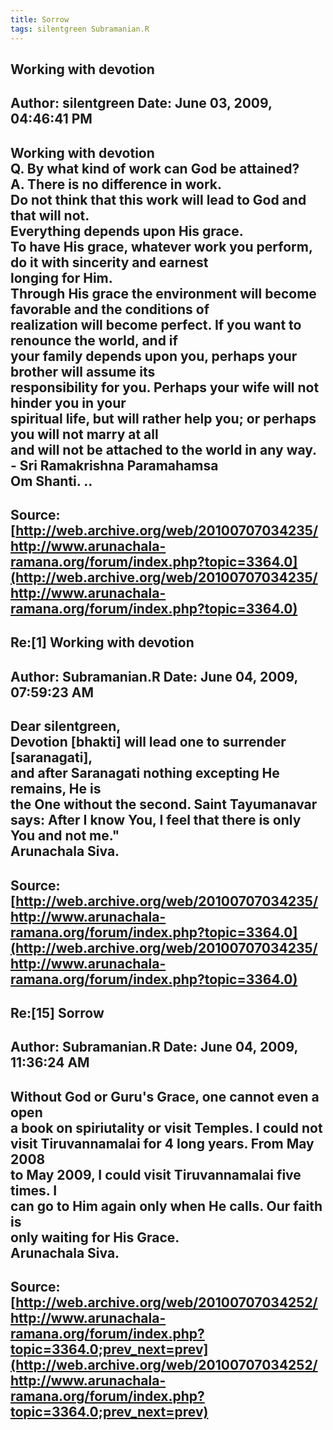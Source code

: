 ```yaml
--- 
title: Sorrow   
tags: silentgreen Subramanian.R  
---  
```

## Working with devotion  
Author: silentgreen         Date: June 03, 2009, 04:46:41 PM  
---  
**Working with devotion**   
Q. By what kind of work can God be attained?   
A. There is no difference in work.   
Do not think that this work will lead to God and that will not.   
Everything depends upon His grace.   
To have His grace, whatever work you perform, do it with sincerity and earnest  
longing for Him.   
Through His grace the environment will become favorable and the conditions of  
realization will become perfect. If you want to renounce the world, and if  
your family depends upon you, perhaps your brother will assume its  
responsibility for you. Perhaps your wife will not hinder you in your  
spiritual life, but will rather help you; or perhaps you will not marry at all  
and will not be attached to the world in any way.   
\- Sri Ramakrishna Paramahamsa   
Om Shanti. ..
 ---  
Source:[http://web.archive.org/web/20100707034235/http://www.arunachala-ramana.org/forum/index.php?topic=3364.0](http://web.archive.org/web/20100707034235/http://www.arunachala-ramana.org/forum/index.php?topic=3364.0)   
---  

## Re:[1] Working with devotion  
Author: Subramanian.R       Date: June 04, 2009, 07:59:23 AM  
---  
Dear silentgreen,   
Devotion [bhakti] will lead one to surrender [saranagati],   
and after Saranagati nothing excepting He remains, He is   
the One without the second. Saint Tayumanavar says: After I know You, I feel that there is only You and not me."   
Arunachala Siva.
 ---  
Source:[http://web.archive.org/web/20100707034235/http://www.arunachala-ramana.org/forum/index.php?topic=3364.0](http://web.archive.org/web/20100707034235/http://www.arunachala-ramana.org/forum/index.php?topic=3364.0)   
---  

## Re:[15] Sorrow  
Author: Subramanian.R       Date: June 04, 2009, 11:36:24 AM  
---  
Without God or Guru's Grace, one cannot even a open   
a book on spiriutality or visit Temples. I could not   
visit Tiruvannamalai for 4 long years. From May 2008   
to May 2009, I could visit Tiruvannamalai five times. I   
can go to Him again only when He calls. Our faith is   
only waiting for His Grace.   
Arunachala Siva.
 ---  
Source:[http://web.archive.org/web/20100707034252/http://www.arunachala-ramana.org/forum/index.php?topic=3364.0;prev_next=prev](http://web.archive.org/web/20100707034252/http://www.arunachala-ramana.org/forum/index.php?topic=3364.0;prev_next=prev)   
---  

